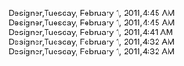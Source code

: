 ﻿Designer,Tuesday, February 1, 2011,4:45 AM  Designer,Tuesday, February 1, 2011,4:45 AM  Designer,Tuesday, February 1, 2011,4:41 AM  Designer,Tuesday, February 1, 2011,4:32 AM  Designer,Tuesday, February 1, 2011,4:32 AM